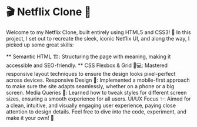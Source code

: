 # 🎬 Netflix Clone 🎨

Welcome to my Netflix Clone, built entirely using HTML5 and CSS3! 🚀 In this project, I set out to recreate the sleek, iconic Netflix UI, and along the way, I picked up some great skills:

** Semantic HTML 🏗️:
Structuring the page with meaning, making it accessible and SEO-friendly.
** CSS Flexbox & Grid 📱💻:
Mastered responsive layout techniques to ensure the design looks pixel-perfect across devices.
Responsive Design 🔄: Implemented a mobile-first approach to make sure the site adapts seamlessly, whether on a phone or a big screen.
Media Queries 🔧: Learned how to tweak styles for different screen sizes, ensuring a smooth experience for all users.
UI/UX Focus ✨: Aimed for a clean, intuitive, and visually engaging user experience, paying close attention to design details.
Feel free to dive into the code, experiment, and make it your own! 🌟

